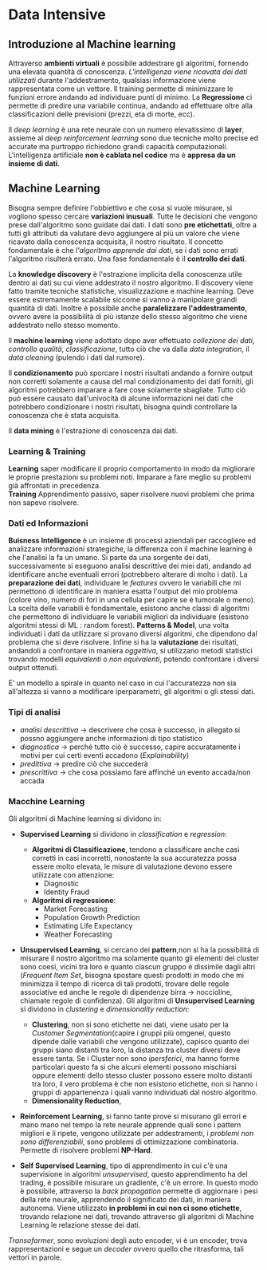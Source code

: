 # Data Intensive

## Introduzione al Machine learning 

Attraverso **ambienti virtuali** è possibile addestrare gli algoritmi, fornendo una elevata quantità di conoscenza. *L'intelligenza viene ricavata dai dati utilizzati* durante l'addestramento, qualsiasi informazione viene rappresentata come un vettore. Il training permette di minimizzare le funzioni errore andando ad individuare punti di minimo. La **Regressione** ci permette di predire una variabile continua, andando ad effettuare oltre alla classificazioni delle previsioni (prezzi, eta di morte, ecc).

Il _deep learning_ è una rete neurale con un numero elevatissimo di **layer**, assieme al _deep reinforcement learning_ sono due tecniche molto precise ed accurate ma purtroppo richiedono grandi capacità computazionali. L'intelligenza artificiale **non è cablata nel codice** ma è **appresa da un insieme di dati**. 

## Machine Learning

Bisogna sempre definire l'obbiettivo e che cosa si vuole misurare, si vogliono spesso cercare **variazioni inusuali**. Tutte le decisioni che vengono prese dall'algoritmo sono guidate dai dati. I dati sono **pre etichettati**, oltre a tutti gli attributi da valutare devo aggiungere al più un valore che viene ricavato dalla conoscenza acquisita, il nostro risultato. Il concetto fondamentale è che _l'algoritmo apprende dai dati_, se i dati sono errati l'algoritmo risulterà errato. Una fase fondamentale è il **controllo dei dati**.

La **knowledge discovery** è l'estrazione implicita della conoscenza utile dentro ai dati su cui viene addestrato il nostro algoritmo. Il discovery viene fatto tramite tecniche statistiche, visualizzazione e machine learning. Deve essere estremamente scalabile siccome si vanno a manipolare grandi quantità di dati. Inoltre è possibile anche **paralelizzare l'addestramento**, ovvero avere la possibilità di più istanze dello stesso algoritmo che viene addestrato nello stesso momento.

Il **machine learning** viene adottato dopo aver effettuato *collezione dei dati*, *controllo qualità*, *classificazione*, tutto ciò che va dalla *data integration*, il *data cleaning* (pulendo i dati dal rumore). 

Il **condizionamento** può sporcare i nostri risultati andando a fornire output non corretti solamente a causa del mal condizionamento dei dati forniti, gli algoritmi potrebbero imparare a fare cose solamente sbagliate. Tutto ciò può essere causato dall'univocità di alcune informazioni nei dati che potrebbero condizionare i nostri risultati, bisogna quindi controllare la conoscenza che è stata acquisita.

Il **data mining** è l'estrazione di conoscenza dai dati.

### Learning & Training
**Learning** saper modificare il proprio comportamento in modo da migliorare le proprie prestazioni su problemi noti. Imparare a fare meglio su problemi già affrontati in precedenza.  
**Training** Apprendimento passivo, saper risolvere nuovi problemi che prima non sapevo risolvere.

### Dati ed Informazioni

**Buisness Intelligence** è un insieme di processi aziendali per raccogliere ed analizzare informazioni strategiche, la differenza con il machine learning è che l'analisi la fa un umano. Si parte  da una sorgente dei dati, successivamente si eseguono analisi descrittive dei miei dati, andando ad identificare anche eventuali errori (potrebbero alterare di molto i dati). La **preparazione dei dati**, individuare le *features* ovvero le variabili che mi permettono di identificare in maniera esatta l'output del mio problema (colore vino, numero di fori in una cellula per capire se è tumorale o meno). La scelta delle variabili è fondamentale, esistono anche classi di algoritmi che permettono di individuare le variabili migliori da individuare (esistono algoritmi stessi di ML : random forest). **Patterns & Model**, una volta individuati i dati da utilizzare si provano diversi algoritmi, che dipendono dal problema che si deve risolvere. Infine si ha la **valutazione** dei risultati, andandoli a confrontare in maniera *oggettiva*, si utilizzano metodi statistici trovando modelli *equivalenti* o *non equivalenti*, potendo confrontare i diversi output ottenuti. 

E' un modello a spirale in quanto nel caso in cui l'accuratezza non sia all'altezza si vanno a modificare iperparametri, gli algoritmi o gli stessi dati. 

### Tipi di analisi

* _analisi descrittiva_ &rarr; descrivere che cosa è successo, in allegato si possno aggiungere anche informazioni di tipo statistico
* _diagnostica_ &rarr; perché tutto ciò è successo, capire accuratamente i motivi per cui certi eventi accadono (*Explainability*)
* _predittiva_ &rarr; predire ciò che succederà
* _prescrittiva_ &rarr; che cosa possiamo fare affinché un evento accada/non accada

### Macchine Learning

Gli algoritmi di Machine learning si dividono in:

* **Supervised Learning** si dividono in *classification* e *regression*: 
    * **Algoritmi di Classificazione**, tendono a classificare anche casi corretti in casi incorretti, nonostante la sua accuratezza possa essere molto elevata, le misure di valutazione devono essere utilizzate con attenzione:
        * Diagnostic
        * Identity Fraud
    * **Algoritmi di regressione**:
        * Market Forecasting
        * Population Growth Prediction
        * Estimating Life Expectancy
        * Weather Forecasting 

* **Unsupervised Learning**, si cercano dei **pattern**,non si ha la possibilità di misurare il nostro algoritmo ma solamente quanto gli elementi del cluster sono coesi, vicini tra loro e quanto ciascun gruppo è dissimile dagli altri (*Frequent Item Set*, bisogna spostare questi prodotti in modo che mi minimizza il tempo di ricerca di tali prodotti, trovare delle regole associative ed anche le regole di dipendenze birra &rarr; noccioline, chiamate regole di confidenza). Gli algoritmi di **Unsupervised Learning** si dividono in *clustering* e *dimensionality reduction*:
    * **Clustering**, non si sono etichette nei dati, viene usato per la *Customer Segmentation*(capire i gruppi più omgenei, questo dipende dalle variabili che vengono utilizzate), capisco quanto dei gruppi siano distanti tra loro, la distanza tra cluster diversi deve essere tanta.  Se i Cluster non sono *ipersferici*, ma hanno forme particolari questo fa si che alcuni elementi possono mischiarsi oppure elementi dello stesso cluster possono essere molto distanti tra loro, il vero problema è che non esistono etichette, non si hanno i gruppi di appartenenza i quali vanno individuati dal nostro algoritmo.
    * **Dimensionality Reduction**, 

* **Reinforcement Learning**, si fanno tante prove si misurano gli errori e mano mano nel tempo la rete neurale apprende quali sono i pattern migliori e li ripete, vengono utilizzate per addestramenti, i *problemi non sono differenziabili*, sono problemi di ottimizzazione combinatoria. Permette di risolvere problemi **NP-Hard**.  

* **Self Supervised Learning**, tipo di apprendimento in cui c'è una supervisione in algoritmi *unsupervised*, questo apprendimento ha del trading, è possibile misurare un gradiente, c'è un errore. In questo modo è possibile, attraverso la *back propagation* permette di aggiornare i pesi della rete neurale, apprendendo il significato dei dati, in maniera autonoma. Viene utilizzato **in problemi in cui non ci sono etichette**, trovando relazione nei dati, trovando attraverso gli algoritmi di Machine Learning le relazione stesse dei dati.  

*Transoformer*, sono evoluzioni degli auto encoder, vi è un encoder, trova rappresentazioni e segue un *decoder* ovvero quello che ritrasforma, tali vettori in parole.  



